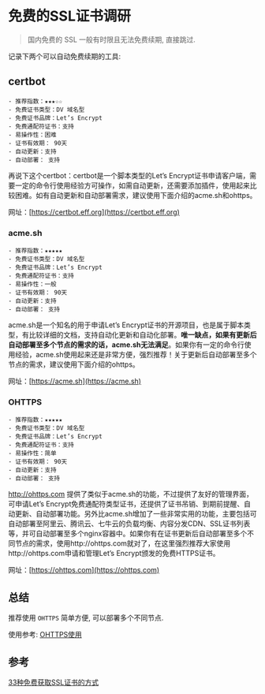 # 免费的SSL证书调研

> 国内免费的 SSL 一般有时限且无法免费续期, 直接跳过.

记录下两个可以自动免费续期的工具:

## certbot

```text
- 推荐指数：★★★☆☆
- 免费证书类型：DV 域名型
- 免费证书品牌：Let’s Encrypt
- 免费通配符证书：支持
- 易操作性：困难
- 证书有效期： 90天
- 自动更新：支持
- 自动部署： 支持
```

再说下这个certbot：certbot是一个脚本类型的Let’s Encrypt证书申请客户端，需要一定的命令行使用经验方可操作，如需自动更新，还需要添加插件，使用起来比较困难。如有自动更新和自动部署需求，建议使用下面介绍的acme.sh和ohttps。

网址：[https://certbot.eff.org](https://certbot.eff.org)

### acme.sh

```text
- 推荐指数：★★★★★
- 免费证书类型：DV 域名型
- 免费证书品牌：Let’s Encrypt
- 免费通配符证书：支持
- 易操作性：一般
- 证书有效期： 90天
- 自动更新：支持
- 自动部署： 支持
```

acme.sh是一个知名的用于申请Let’s Encrypt证书的开源项目，也是属于脚本类型，有比较详细的文档，支持自动化更新和自动化部署。**唯一缺点，如果有更新后自动部署至多个节点的需求的话，acme.sh无法满足**。如果你有一定的命令行使用经验，acme.sh使用起来还是非常方便，强烈推荐！关于更新后自动部署至多个节点的需求，建议使用下面介绍的ohttps。

网址：[https://acme.sh](https://acme.sh)

### OHTTPS

```text
- 推荐指数：★★★★★
- 免费证书类型：DV 域名型
- 免费证书品牌：Let’s Encrypt
- 免费通配符证书：支持
- 易操作性：简单
- 证书有效期： 90天
- 自动更新：支持
- 自动部署： 支持
```

http://ohttps.com 提供了类似于acme.sh的功能，不过提供了友好的管理界面，可申请Let’s Encrypt免费通配符类型证书，还提供了证书吊销、到期前提醒、自动更新、自动部署功能。另外比acme.sh增加了一些非常实用的功能，主要包括可自动部署至阿里云、腾讯云、七牛云的负载均衡、内容分发CDN、SSL证书列表等，并可自动部署至多个nginx容器中。如果你有在证书更新后自动部署至多个不同节点的需求，使用http://ohttps.com就对了，在这里强烈推荐大家使用http://ohttps.com申请和管理Let’s Encrypt颁发的免费HTTPS证书。

网址：[https://ohttps.com](https://ohttps.com)

## 总结

推荐使用 `OHTTPS` 简单方便, 可以部署多个不同节点.

使用参考: [OHTTPS使用](/OpsDev/ssl-ohttps.md)

## 参考

[33种免费获取SSL证书的方式](https://zhuanlan.zhihu.com/p/174755007)
